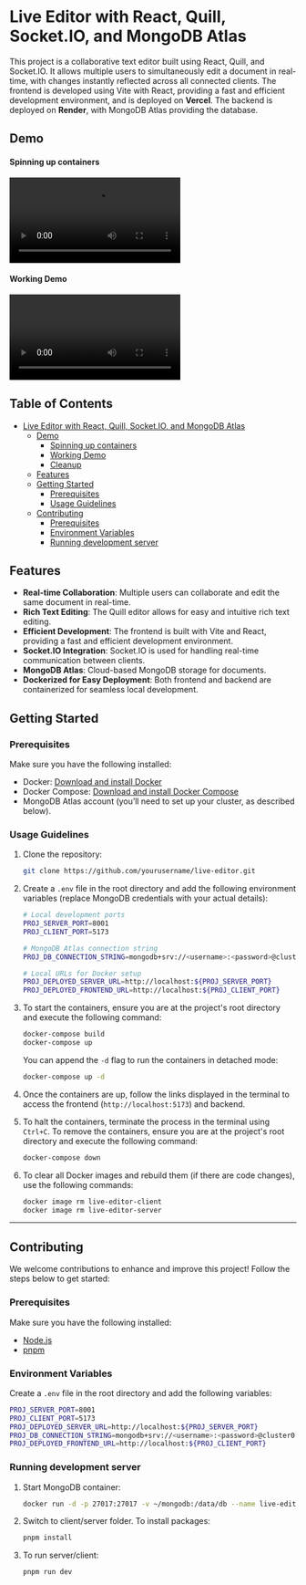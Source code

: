 
# Live Editor with React, Quill, Socket.IO, and MongoDB Atlas

This project is a collaborative text editor built using React, Quill, and Socket.IO. It allows multiple users to simultaneously edit a document in real-time, with changes instantly reflected across all connected clients. The frontend is developed using Vite with React, providing a fast and efficient development environment, and is deployed on **Vercel**. The backend is deployed on **Render**, with MongoDB Atlas providing the database.

## Demo

#### Spinning up containers

![spinning-up-backend-container](assets/Spinning_Containers(Backend).mp4)

#### Working Demo

![working-demo](./assets/Working_Demo.mp4)


## Table of Contents

- [Live Editor with React, Quill, Socket.IO, and MongoDB Atlas](#live-editor-with-react-quill-socketio-and-mongodb-atlas)
  - [Demo](#demo)
      - [Spinning up containers](#spinning-up-containers)
      - [Working Demo](#working-demo)
      - [Cleanup](#cleanup)
  - [Features](#features)
  - [Getting Started](#getting-started)
    - [Prerequisites](#prerequisites)
    - [Usage Guidelines](#usage-guidelines)
  - [Contributing](#contributing)
    - [Prerequisites](#prerequisites-1)
    - [Environment Variables](#environment-variables)
    - [Running development server](#running-development-server)

## Features
- **Real-time Collaboration**: Multiple users can collaborate and edit the same document in real-time.
- **Rich Text Editing**: The Quill editor allows for easy and intuitive rich text editing.
- **Efficient Development**: The frontend is built with Vite and React, providing a fast and efficient development environment.
- **Socket.IO Integration**: Socket.IO is used for handling real-time communication between clients.
- **MongoDB Atlas**: Cloud-based MongoDB storage for documents.
- **Dockerized for Easy Deployment**: Both frontend and backend are containerized for seamless local development.

## Getting Started

### Prerequisites

Make sure you have the following installed:

- Docker: [Download and install Docker](https://docs.docker.com/get-docker/)
- Docker Compose: [Download and install Docker Compose](https://docs.docker.com/compose/install/)
- MongoDB Atlas account (you’ll need to set up your cluster, as described below).

### Usage Guidelines

1. Clone the repository:

   ```bash
   git clone https://github.com/yourusername/live-editor.git
   ```

2. Create a `.env` file in the root directory and add the following environment variables (replace MongoDB credentials with your actual details):

    ```bash
    # Local development ports
    PROJ_SERVER_PORT=8001
    PROJ_CLIENT_PORT=5173

    # MongoDB Atlas connection string
    PROJ_DB_CONNECTION_STRING=mongodb+srv://<username>:<password>@cluster0.mongodb.net/editor-db?retryWrites=true&w=majority

    # Local URLs for Docker setup
    PROJ_DEPLOYED_SERVER_URL=http://localhost:${PROJ_SERVER_PORT}
    PROJ_DEPLOYED_FRONTEND_URL=http://localhost:${PROJ_CLIENT_PORT}
    ```

3. To start the containers, ensure you are at the project's root directory and execute the following command:
    ```bash
    docker-compose build
    docker-compose up
    ```
    You can append the `-d` flag to run the containers in detached mode:
    ```bash
    docker-compose up -d
    ```

4. Once the containers are up, follow the links displayed in the terminal to access the frontend (`http://localhost:5173`) and backend.

5. To halt the containers, terminate the process in the terminal using `Ctrl+C`. To remove the containers, ensure you are at the project's root directory and execute the following command:
    ```bash
    docker-compose down
    ```

6. To clear all Docker images and rebuild them (if there are code changes), use the following commands:
    ```bash
    docker image rm live-editor-client
    docker image rm live-editor-server
    ```

---

## Contributing

We welcome contributions to enhance and improve this project! Follow the steps below to get started:

### Prerequisites

Make sure you have the following installed:

- [Node.js](https://nodejs.org/)
- [pnpm](https://pnpm.io/)

### Environment Variables

Create a `.env` file in the root directory and add the following variables:

```bash
PROJ_SERVER_PORT=8001
PROJ_CLIENT_PORT=5173
PROJ_DEPLOYED_SERVER_URL=http://localhost:${PROJ_SERVER_PORT}
PROJ_DB_CONNECTION_STRING=mongodb+srv://<username>:<password>@cluster0.mongodb.net/editor-db?retryWrites=true&w=majority
PROJ_DEPLOYED_FRONTEND_URL=http://localhost:${PROJ_CLIENT_PORT}
```

### Running development server
1. Start MongoDB container:
   ```bash
   docker run -d -p 27017:27017 -v ~/mongodb:/data/db --name live-editor mongo:7.0.3
   ```
2. Switch to client/server folder. To install packages:
    ```bash
    pnpm install
    ```
3. To run server/client:
    ```bash
    pnpm run dev
    ```

